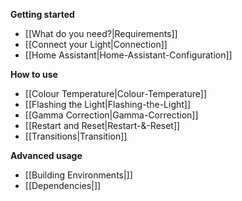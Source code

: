 **Getting started**
* [[What do you need?|Requirements]]
* [[Connect your Light|Connection]]
* [[Home Assistant|Home-Assistant-Configuration]]

**How to use**
* [[Colour Temperature|Colour-Temperature]]
* [[Flashing the Light|Flashing-the-Light]]
* [[Gamma Correction|Gamma-Correction]]
* [[Restart and Reset|Restart-&-Reset]]
* [[Transitions|Transition]]

**Advanced usage**
* [[Building Environments|]]
* [[Dependencies|]]

